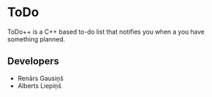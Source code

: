 # ToDo
ToDo++ is a C++ based to-do list that notifies you when a you have something planned.

## Developers
- Renārs Gausiņš
- Alberts Liepiņš